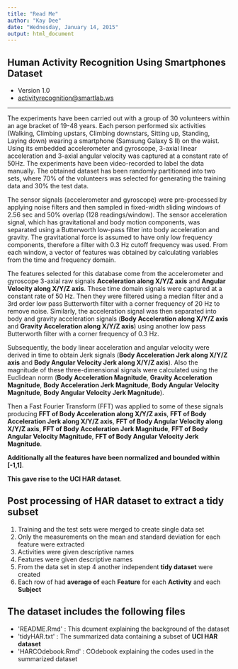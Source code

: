 ```yaml
---
title: "Read Me"
author: "Kay Dee"
date: "Wednesday, January 14, 2015"
output: html_document
---
```


Human Activity Recognition Using Smartphones Dataset
-----
  - Version 1.0
  - activityrecognition@smartlab.ws
-----

The experiments have been carried out with a group of 30 volunteers within an age bracket of 19-48 years. Each person performed six activities (Walking, Climbing upstars, Climbing downstars, Sitting up, Standing, Laying down) wearing a smartphone (Samsung Galaxy S II) on the waist. Using its embedded accelerometer and gyroscope, 3-axial linear acceleration and 3-axial angular velocity was captured at a constant rate of 50Hz. The experiments have been video-recorded to label the data manually. The obtained dataset has been randomly partitioned into two sets, where 70% of the volunteers was selected for generating the training data and 30% the test data.

The sensor signals (accelerometer and gyroscope) were pre-processed by applying noise filters and then sampled in fixed-width sliding windows of 2.56 sec and 50% overlap (128 readings/window). The sensor acceleration signal, which has gravitational and body motion components, was separated using a Butterworth low-pass filter into body acceleration and gravity. The gravitational force is assumed to have only low frequency components, therefore a filter with 0.3 Hz cutoff frequency was used. From each window, a vector of features was obtained by calculating variables from the time and frequency domain.


The features selected for this database come from the accelerometer and gyroscope 3-axial raw signals **Acceleration along X/Y/Z axis** and **Angular Velocity along X/Y/Z axis**. These time domain signals were captured at a constant rate of 50 Hz. Then they were filtered using a median filter and a 3rd order low pass Butterworth filter with a corner frequency of 20 Hz to remove noise. Similarly, the acceleration signal was then separated into body and gravity acceleration signals (**Body Acceleration along X/Y/Z axis** and **Gravity Acceleration along X/Y/Z axis**) using another low pass Butterworth filter with a corner frequency of 0.3 Hz.

Subsequently, the body linear acceleration and angular velocity were derived in time to obtain Jerk signals (**Body Acceleration Jerk along X/Y/Z axis** and **Body Angular Velocity Jerk along X/Y/Z axis**). Also the magnitude of these three-dimensional signals were calculated using the Euclidean norm (**Body Acceleration Magnitude**, **Gravity Acceleration Magnitude**, **Body Acceleration Jerk Magnitude**, **Body Angular Velocity Magnitude**, **Body Angular Velocity Jerk Magnitude**). 

Then a Fast Fourier Transform (FFT) was applied to some of these signals producing **FFT of Body Acceleration along X/Y/Z axis**, **FFT of Body Acceleration Jerk along X/Y/Z axis**, **FFT of Body Angular Velocity along X/Y/Z axis**, **FFT of Body Acceleration Jerk Magnitude**, **FFT of Body Angular Velocity Magnitude**, **FFT of Body Angular Velocity Jerk Magnitude**.

**Additionally all the features have been normalized and bounded within [-1,1]**.

**This gave rise to the UCI HAR dataset**.

Post processing of HAR dataset to extract a **tidy** subset
-----
  1. Training and the test sets were merged to create single data set
  2. Only the measurements on the mean and standard deviation for each feature were extracted
  3. Activities were given descriptive names
  4. Features were given descriptive names
  5. From the data set in step 4 another independent **tidy dataset** were created
  6. Each row of had **average of** each **Feature** for each **Activity** and each **Subject**

The dataset includes the following files
-----

- 'README.Rmd'      : This dcument explaining the background of the dataset
- 'tidyHAR.txt'     : The summarized data containing a subset of **UCI HAR dataset**
- 'HARCOdebook.Rmd' : COdebook explaining the codes used in the summarized dataset
